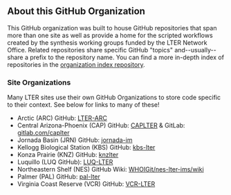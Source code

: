 ## About this GitHub Organization

This GitHub organization was built to house GitHub repositories that span more than one site as well as provide a home for the scripted workflows created by the synthesis working groups funded by the LTER Network Office. Related repositories share specific GitHub "topics" and--usually--share a prefix to the repository name. You can find a more in-depth index of repositories in the [organization index repository](https://github.com/lter/lter_github-index#readme).

### Site Organizations

Many LTER sites use their own GitHub Organizations to store code specific to their context. See below for links to many of these!

- Arctic (ARC) GitHub: [LTER-ARC](https://github.com/LTER-ARC)
- Central Arizona-Phoenix (CAP) GitHub: [CAPLTER](https://github.com/CAPLTER) & GitLab: [gitlab.com/caplter](https://gitlab.com/caplter)
- Jornada Basin (JRN) GitHub: [jornada-im](https://github.com/jornada-im)
- Kellogg Biological Station (KBS) GitHub: [kbs-lter](https://github.com/kbs-lter)
- Konza Prairie (KNZ) GitHub: [knzlter](https://github.com/knzlter)
- Luquillo (LUQ GitHub): [LUQ-LTER](https://github.com/LUQ-LTER)
- Northeastern Shelf (NES) GitHub Wiki: [WHOIGit/nes-lter-ims/wiki](https://github.com/WHOIGit/nes-lter-ims/wiki)
- Palmer (PAL) GitHub: [pal-lter](https://github.com/pal-lter)
- Virginia Coast Reserve (VCR) GitHub: [VCR-LTER](https://github.com/VCR-LTER)
